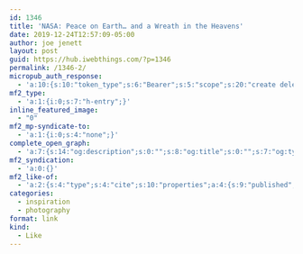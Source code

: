 ```yaml
---
id: 1346
title: 'NASA: Peace on Earth… and a Wreath in the Heavens'
date: 2019-12-24T12:57:09-05:00
author: joe jenett
layout: post
guid: https://hub.iwebthings.com/?p=1346
permalink: /1346-2/
micropub_auth_response:
  - 'a:10:{s:10:"token_type";s:6:"Bearer";s:5:"scope";s:20:"create delete update";s:2:"me";s:27:"https://hub.iwebthings.com/";s:9:"issued_by";s:54:"https://hub.iwebthings.com/wp-json/indieauth/1.0/token";s:9:"client_id";s:20:"https://omnibear.com";s:11:"client_name";s:8:"Omnibear";s:11:"client_icon";s:29:"https://omnibear.com/logo.svg";s:9:"issued_at";i:1573575185;s:4:"user";i:1;s:13:"last_accessed";i:1577210013;}'
mf2_type:
  - 'a:1:{i:0;s:7:"h-entry";}'
inline_featured_image:
  - "0"
mf2_mp-syndicate-to:
  - 'a:1:{i:0;s:4:"none";}'
complete_open_graph:
  - 'a:7:{s:14:"og:description";s:0:"";s:8:"og:title";s:0:"";s:7:"og:type";s:0:"";s:12:"twitter:card";s:7:"summary";s:15:"twitter:creator";s:0:"";s:19:"twitter:description";s:0:"";s:8:"og:image";s:0:"";}'
mf2_syndication:
  - 'a:0:{}'
mf2_like-of:
  - 'a:2:{s:4:"type";s:4:"cite";s:10:"properties";a:4:{s:9:"published";a:1:{i:0;s:25:"2019-12-24T16:19:49-05:00";}s:4:"name";a:1:{i:0;s:51:"NASA: Peace on Earth… and a Wreath in the Heavens";}s:3:"url";a:1:{i:0;s:88:"https://hypnophant.com/post/189847037594/nasa-peace-on-earth-and-a-wreath-in-the-heavens";}s:11:"publication";a:1:{i:0;s:10:"hypnophant";}}}'
categories:
  - inspiration
  - photography
format: link
kind:
  - Like
---
```

